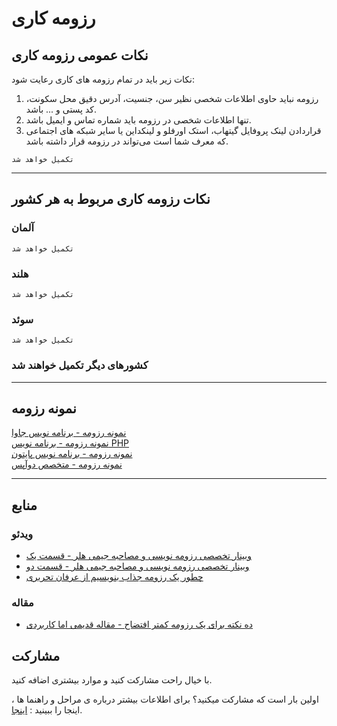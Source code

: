 # رزومه کاری

## نکات عمومی رزومه کاری
نکات زیر باید در تمام رزومه های کاری رعایت شود:
1. رزومه نباید حاوی اطلاعات شخصی نظیر سن، جنسیت، آدرس دقیق محل سکونت، کد پستی و ... باشد.
2. تنها اطلاعات شخصی در رزومه باید شماره تماس و ایمیل باشد.
3. قراردادن لینک پروفایل گیتهاب، استک اورفلو و لینکداین یا سایر شبکه های اجتماعی که معرف شما است می‌تواند در رزومه قرار داشته باشد.

`تکمیل خواهد شد`

---

## نکات رزومه کاری مربوط به هر کشور

### آلمان
`تکمیل خواهد شد`
### هلند
`تکمیل خواهد شد`
### سوئد
`تکمیل خواهد شد`
### کشورهای دیگر تکمیل خواهند شد

---
## نمونه رزومه
[نمونه رزومه - برنامه نویس جاوا](resume-samples/java/) \
[نمونه رزومه - برنامه نویس PHP](resume-samples/php/) \
[نمونه رزومه - برنامه نویس پایتون](resume-samples/python/) \
[نمونه رزومه - متخصص دوآپس](resume-samples/devops/)

---

## منابع
### ویدئو
- [وبینار تخصصی رزومه نویسی و مصاحبه جیمی هلر - قسمت یک](https://www.youtube.com/watch?v=Gt2AQG-u8xM)
- [وبینار تخصصی رزومه نویسی و مصاحبه جیمی هلر - قسمت دو](https://www.youtube.com/watch?v=HfEvIuUvF2Q)
- [چطور یک رزومه جذاب بنویسیم از عرفان تحریری](https://www.youtube.com/watch?v=_kELCT8lMvU)
### مقاله
- [ده نکته برای یک رزومه کمتر افتضاح - مقاله قدیمی اما کاربردی](http://steve-yegge.blogspot.com/2007_09_01_archive.html)

## مشارکت

با خیال راحت مشارکت کنید و موارد بیشتری اضافه کنید.

اولین بار است که مشارکت میکنید؟ برای اطلاعات بیشتر درباره ی مراحل و راهنما ها ، اینجا را ببینید : [اینجا](https://github.com/firstcontributions/first-contributions/blob/master/translations/README.fa.md).